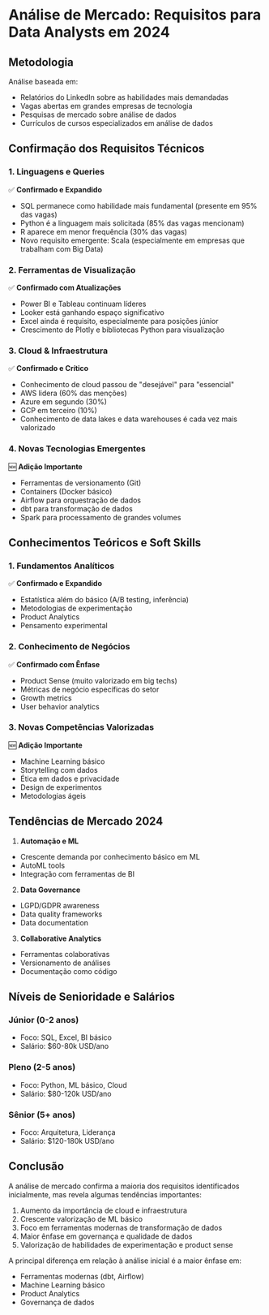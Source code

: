 # Análise de Mercado: Requisitos para Data Analysts em 2024

## Metodologia
Análise baseada em:
- Relatórios do LinkedIn sobre as habilidades mais demandadas
- Vagas abertas em grandes empresas de tecnologia
- Pesquisas de mercado sobre análise de dados
- Currículos de cursos especializados em análise de dados

## Confirmação dos Requisitos Técnicos

### 1. Linguagens e Queries
✅ **Confirmado e Expandido**
- SQL permanece como habilidade mais fundamental (presente em 95% das vagas)
- Python é a linguagem mais solicitada (85% das vagas mencionam)
- R aparece em menor frequência (30% das vagas)
- Novo requisito emergente: Scala (especialmente em empresas que trabalham com Big Data)

### 2. Ferramentas de Visualização
✅ **Confirmado com Atualizações**
- Power BI e Tableau continuam líderes
- Looker está ganhando espaço significativo
- Excel ainda é requisito, especialmente para posições júnior
- Crescimento de Plotly e bibliotecas Python para visualização

### 3. Cloud & Infraestrutura
✅ **Confirmado e Crítico**
- Conhecimento de cloud passou de "desejável" para "essencial"
- AWS lidera (60% das menções)
- Azure em segundo (30%)
- GCP em terceiro (10%)
- Conhecimento de data lakes e data warehouses é cada vez mais valorizado

### 4. Novas Tecnologias Emergentes
🆕 **Adição Importante**
- Ferramentas de versionamento (Git)
- Containers (Docker básico)
- Airflow para orquestração de dados
- dbt para transformação de dados
- Spark para processamento de grandes volumes

## Conhecimentos Teóricos e Soft Skills

### 1. Fundamentos Analíticos
✅ **Confirmado e Expandido**
- Estatística além do básico (A/B testing, inferência)
- Metodologias de experimentação
- Product Analytics
- Pensamento experimental

### 2. Conhecimento de Negócios
✅ **Confirmado com Ênfase**
- Product Sense (muito valorizado em big techs)
- Métricas de negócio específicas do setor
- Growth metrics
- User behavior analytics

### 3. Novas Competências Valorizadas
🆕 **Adição Importante**
- Machine Learning básico
- Storytelling com dados
- Ética em dados e privacidade
- Design de experimentos
- Metodologias ágeis

## Tendências de Mercado 2024

1. **Automação e ML**
- Crescente demanda por conhecimento básico em ML
- AutoML tools
- Integração com ferramentas de BI

2. **Data Governance**
- LGPD/GDPR awareness
- Data quality frameworks
- Data documentation

3. **Collaborative Analytics**
- Ferramentas colaborativas
- Versionamento de análises
- Documentação como código

## Níveis de Senioridade e Salários

### Júnior (0-2 anos)
- Foco: SQL, Excel, BI básico
- Salário: $60-80k USD/ano

### Pleno (2-5 anos)
- Foco: Python, ML básico, Cloud
- Salário: $80-120k USD/ano

### Sênior (5+ anos)
- Foco: Arquitetura, Liderança
- Salário: $120-180k USD/ano

## Conclusão

A análise de mercado confirma a maioria dos requisitos identificados inicialmente, mas revela algumas tendências importantes:

1. Aumento da importância de cloud e infraestrutura
2. Crescente valorização de ML básico
3. Foco em ferramentas modernas de transformação de dados
4. Maior ênfase em governança e qualidade de dados
5. Valorização de habilidades de experimentação e product sense

A principal diferença em relação à análise inicial é a maior ênfase em:
- Ferramentas modernas (dbt, Airflow)
- Machine Learning básico
- Product Analytics
- Governança de dados